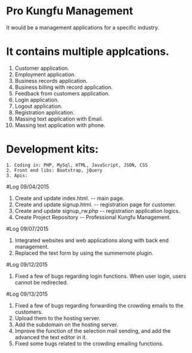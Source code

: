# Pro Kungfu Management

It would be a management applications for a specific industry. 

# It contains multiple applcations.

1. Customer application.
2. Employment application.
3. Business records application.
4. Business billing with record application. 
5. Feedback from customers application. 
6. Login application.
7. Logout application. 
8. Registration application. 
9. Massing text application with Email.
10. Massing text application with phone. 


# Development kits:
    1. Coding in: PHP, MySql, HTML, JavaScript, JSON, CSS
    2. Front end libs: Bootstrap, jQuery
    3. Apis: 


#Log 09/04/2015

1. Create and update index.html. -- main page. 
2. Create and update signup.html. -- registration page for customer.
3. Create and update signup_rw.php -- registration application logics. 
4. Create Project Repository -- Professional Kungfu Management. 

#Log 09/07/2015
1. Integrated websites and web applications along with back end management.
2. Replaced the text form by using the summernote plugin. 

#Log 09/12/2015
1. Fixed a few of bugs regarding login functions. When user login, users cannot be redirected.

#Log 09/13/2015
1. Fixed a few of bugs regarding forwarding the crowding emails to the customers. 
2. Upload them to the hosting server. 
3. Add the subdomain on the hosting server. 
4. Improve the function of the selection mail sending, and add the advanced the text editor in it. 
5. Fixed some bugs related to the crowding emailing functions.
